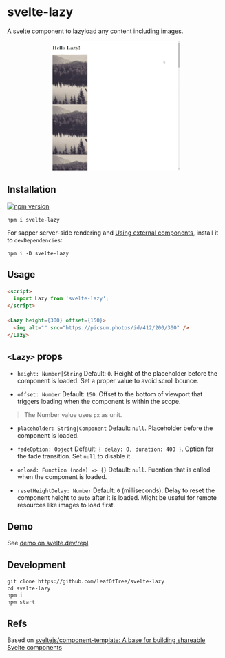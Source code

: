 # svelte-lazy

A svelte component to lazyload any content including images.

<p align="center">
<img alt="demo image" src="https://raw.githubusercontent.com/leafOfTree/leafOfTree.github.io/HEAD/svelte-lazy.gif" width="300" height="300" />
</p>

## Installation

<a href="https://www.npmjs.com/package/svelte-lazy">
    <img src="https://img.shields.io/npm/v/svelte-lazy.svg" alt="npm version" >
</a>

    npm i svelte-lazy

For sapper server-side rendering and [Using external components](https://github.com/sveltejs/sapper-template#using-external-components), install it to `devDependencies`:

    npm i -D svelte-lazy

## Usage
```html
<script>
  import Lazy from 'svelte-lazy';
</script>

<Lazy height={300} offset={150}>
  <img alt="" src="https://picsum.photos/id/412/200/300" />
</Lazy>
```

## `<Lazy>` props

- `height: Number|String` Default: `0`. Height of the placeholder before the component is loaded. Set a proper value to avoid scroll bounce.

- `offset: Number` Default: `150`. Offset to the bottom of viewport that triggers loading when the component is within the scope.

> The Number value uses `px` as unit.

- `placeholder: String|Component` Default: `null`. Placeholder before the component is loaded.

- `fadeOption: Object` Default: `{ delay: 0, duration: 400 }`. Option for the fade transition. Set `null` to disable it.

- `onload: Function (node) => {}` Default: `null`. Fucntion that is called when the component is loaded.

- `resetHeightDelay: Number` Default: `0` (milliseconds). Delay to reset the component height to `auto` after it is loaded. Might be useful for remote resources like images to load first.

## Demo

See [demo on svelte.dev/repl](https://svelte.dev/repl/6d7714fa3cce4909af6c6d187271e0a1?version=3.6.10).

## Development

    git clone https://github.com/leafOfTree/svelte-lazy
    cd svelte-lazy
    npm i
    npm start

## Refs

Based on [sveltejs/component-template: A base for building shareable Svelte components](https://github.com/sveltejs/component-template)
